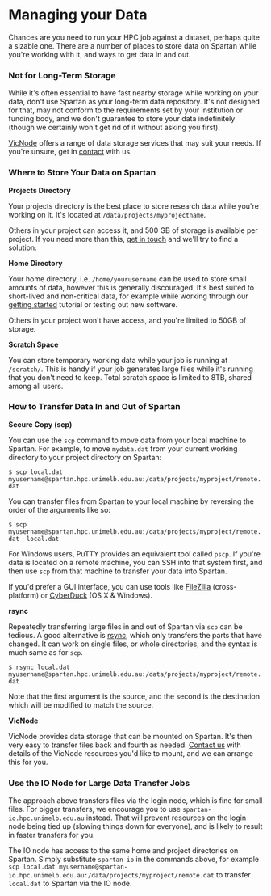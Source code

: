 # Managing your Data

Chances are you need to run your HPC job against a dataset, perhaps quite a sizable one. There are a number of places to store data on Spartan while you're working with it, and ways to get data in and out.

### Not for Long-Term Storage
While it's often essential to have fast nearby storage while working on your data, don't use Spartan as your long-term data repository. It's not designed for that, may not conform to the requirements set by your institution or funding body, and we don't guarantee to store your data indefinitely (though we certainly won't get rid of it without asking you first). 

[VicNode](https://vicnode.org.au/) offers a range of data storage services that may suit your needs. If you're unsure, get in [contact](mailto:hpc-support@unimelb.edu.au) with us.


### Where to Store Your Data on Spartan

**Projects Directory**

Your projects directory is the best place to store research data while you're working on it. It's located at `/data/projects/myprojectname`.

Others in your project can access it, and 500 GB of storage is available per project. If you need more than this, [get in touch](mailto:hpc-support@unimelb.edu.au) and we'll try to find a solution.

**Home Directory**

Your home directory, i.e. `/home/yourusername` can be used to store small amounts of data, however this is generally discouraged. It's best suited to short-lived and non-critical data, for example while working through our [getting started](getting_started.md) tutorial or testing out new software.

Others in your project won't have access, and you're limited to 50GB of storage.


**Scratch Space**

You can store temporary working data while your job is running at `/scratch/`. This is handy if your job generates large files while it's running that you don't need to keep. Total scratch space is limited to 8TB, shared among all users.



### How to Transfer Data In and Out of Spartan

**Secure Copy (scp)**

You can use the `scp` command to move data from your local machine to Spartan. For example, to move `mydata.dat` from your current working directory to your project directory on Spartan:

```$ scp local.dat myusername@spartan.hpc.unimelb.edu.au:/data/projects/myproject/remote.dat```

You can transfer files from Spartan to your local machine by reversing the order of the arguments like so:

```$ scp myusername@spartan.hpc.unimelb.edu.au:/data/projects/myproject/remote.dat  local.dat```

For Windows users, PuTTY provides an equivalent tool called `pscp`. If you're data is located on a remote machine, you can SSH into that system first, and then use `scp` from that machine to transfer your data into Spartan.

If you'd prefer a GUI interface, you can use tools like [FileZilla](https://filezilla-project.org/) (cross-platform) or [CyberDuck](https://cyberduck.io/?l=en) (OS X & Windows).


**rsync**

Repeatedly transferring large files in and out of Spartan via `scp` can be tedious. A good alternative is [rsync](https://download.samba.org/pub/rsync/rsync.html), which only transfers the parts that have changed. It can work on single files, or whole directories, and the syntax is much same as for `scp`.

```$ rsync local.dat myusername@spartan.hpc.unimelb.edu.au:/data/projects/myproject/remote.dat  ```

Note that the first argument is the source, and the second is the destination which will be modified to match the source.


**VicNode**

VicNode provides data storage that can be mounted on Spartan. It's then very easy to transfer files back and fourth as needed. [Contact us](mailto:hpc-support@unimelb.edu.au) with details of the VicNode resources you'd like to mount, and we can arrange this for you.


### Use the IO Node for Large Data Transfer Jobs
The approach above transfers files via the login node, which is fine for small files. For bigger transfers, we encourage you to use `spartan-io.hpc.unimelb.edu.au` instead. That will prevent resources on the login node being tied up (slowing things down for everyone), and is likely to result in faster transfers for you.

The IO node has access to the same home and project directories on Spartan. Simply substitute `spartan-io` in the commands above, for example `scp local.dat myusername@spartan-io.hpc.unimelb.edu.au:/data/projects/myproject/remote.dat` to transfer `local.dat` to Spartan via the IO node.